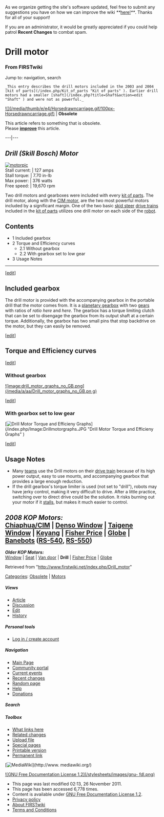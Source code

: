 As we organize getting the site's software updated, feel free to submit any
suggestions you have on how we can improve the wiki
_**_[here!](/index.php/User:Hallry/Suggestions "User:Hallry/Suggestions"
)_**_. Thanks for all of your support!

If you are an administrator, it would be greatly appreciated if you could help
patrol **Recent Changes** to combat spam.

# Drill motor

### From FIRSTwiki

Jump to: navigation, search

    _This entry describes the drill motors included in the 2003 and 2004 [kit of parts](/index.php/Kit_of_parts "Kit of parts" ). Earlier drill motors had a smaller [shaft](/index.php?title=Shaft&action=edit "Shaft" ) and were not as powerful._
[![](/media/thumb/e/e4/Horsedrawncarriage.gif/100px-
Horsedrawncarriage.gif)](/index.php/Image:Horsedrawncarriage.gif "" ) |
**Obsolete**  

This article refers to something that is obsolete.  
Please
**[improve](http://www.firstwiki.net/index.php?title=Drill_motor&action=edit
"http://www.firstwiki.net/index.php?title=Drill_motor&action=edit" )** this
article.  
  
---|---  
  
  

_Drill (Skill Bosch) Motor_  
---  
[![motorpic](/media/c/ca/Motorpic.jpg)](/index.php/Image:Motorpic.jpg
"motorpic" )  
Stall current: | 127 amps  
Stall torque: | 7.70 in-lb  
Max power: | 376 watts  
Free speed: | 19,670 rpm  
  
Two drill motors and gearboxes were included with every [kit of
parts](/index.php/Kit_of_parts "Kit of parts" ). The drill motor, along with
the [CIM motor](/index.php/CIM_motor "CIM motor" ), are the two most powerful
motors included by a significant margin. One of the two basic [skid
steer](/index.php/Skid_steer "Skid steer" ) [drive
trains](/index.php/Drive_train "Drive train" ) included in the [kit of
parts](/index.php/Kit_of_parts "Kit of parts" ) utilizes one drill motor on
each side of the [robot](/index.php/Robot "Robot" ).

## Contents

  * 1 Included gearbox
  * 2 Torque and Efficiency curves
    * 2.1 Without gearbox
    * 2.2 With gearbox set to low gear
  * 3 Usage Notes  
---  
  
[[edit](/index.php?title=Drill_motor&action=edit&section=1 "Edit section:
Included gearbox" )]

## Included gearbox

The drill motor is provided with the accompanying gearbox in the portable
drill that the motor comes from. It is a [planetary
gearbox](/index.php?title=Planetary_gearbox&action=edit "Planetary gearbox" )
with two [gears](/index.php?title=Gears&action=edit "Gears" ) with ratios of
_ratio here_ and _here_. The gearbox has a torque limiting clutch that can be
set to disengage the gearbox from its output shaft at a certain torque.
Additionally, the gearbox has two small pins that stop backdrive on the motor,
but they can easily be removed.

[[edit](/index.php?title=Drill_motor&action=edit&section=2 "Edit section:
Torque and Efficiency curves" )]

## Torque and Efficiency curves

[[edit](/index.php?title=Drill_motor&action=edit&section=3 "Edit section:
Without gearbox" )]

### Without gearbox

[![image:drill_motor_graphs_no_GB.png](/media/a/aa/Drill_motor_graphs_no_GB.pn
g)](/index.php/Image:Drill_motor_graphs_no_GB.png
"image:drill_motor_graphs_no_GB.png" )

[[edit](/index.php?title=Drill_motor&action=edit&section=4 "Edit section: With
gearbox set to low gear" )]

### With gearbox set to low gear

[![Drill Motor Torque and Efficieny Graphs](/media/d/d1/Drillmotorgraphs.JPG)]
(/index.php/Image:Drillmotorgraphs.JPG "Drill Motor Torque and Efficieny
Graphs" )

[[edit](/index.php?title=Drill_motor&action=edit&section=5 "Edit section:
Usage Notes" )]

## Usage Notes

  * Many [teams](/index.php/Team "Team" ) use the Drill motors on their [drive train](/index.php/Drive_train "Drive train" ) because of its high power output, easy to use mounts, and accompanying gearbox that provides a large enough reduction. 
  * If the drill gearbox's torque limiter is used (not set to "drill"), robots may have jerky control, making it very difficult to drive. After a little practice, switching over to direct drive could be the solution. It risks burning out your motor if it [stalls](/index.php?title=Stalls&action=edit "Stalls" ), but makes it much easier to control. 

  

_**2008 KOP Motors:**_  
[Chiaphua/CIM](/index.php/CIM_motor "CIM motor" ) | [Denso
Window](/index.php/Denso_window_motor "Denso window motor" ) | [Taigene
Window](/index.php?title=Taigene_window_motor&action=edit "Taigene window
motor" ) | [Keyang](/index.php?title=Keyang_motor&action=edit "Keyang motor" )
| [Fisher Price](/index.php/Fisher_Price_motor "Fisher Price motor" ) |
[Globe](/index.php/Globe_motor "Globe motor" ) |
[Banebots](/index.php/Banebots_motor "Banebots motor" )
([RS-540](/index.php?title=RS-540_Banebots_motor&action=edit "RS-540 Banebots
motor" ), [RS-550](/index.php/RS-550_Banebots_motor "RS-550 Banebots motor" ))  
---  
_**Older KOP Motors:**_  
[Window](/index.php/Window_motor "Window motor" ) |
[Seat](/index.php?title=Seat_motor&action=edit "Seat motor" ) | [Van
door](/index.php/Van_door_motor "Van door motor" ) | **Drill** | [Fisher
Price](/index.php/Fisher_Price_motor "Fisher Price motor" ) |
[Globe](/index.php/Globe_motor "Globe motor" )  
  
Retrieved from "<http://www.firstwiki.net/index.php/Drill_motor>"

[Categories](/index.php?title=Special:Categories&article=Drill_motor
"Special:Categories" ): [Obsolete](/index.php/Category:Obsolete
"Category:Obsolete" ) | [Motors](/index.php/Category:Motors "Category:Motors"
)

##### Views

  * [Article](/index.php/Drill_motor)
  * [Discussion](/index.php/Talk:Drill_motor)
  * [Edit](/index.php?title=Drill_motor&action=edit)
  * [History](/index.php?title=Drill_motor&action=history)

##### Personal tools

  * [Log in / create account](/index.php?title=Special:Userlogin&returnto=Drill_motor)

[](/index.php/Main_Page "Main Page" )

##### Navigation

  * [Main Page](/index.php/Main_Page)
  * [Community portal](/index.php/FIRSTwiki:Community_portal)
  * [Current events](/index.php/Current_events)
  * [Recent changes](/index.php/Special:Recentchanges)
  * [Random page](/index.php/Special:Random)
  * [Help](/index.php/FIRSTwiki:Help)
  * [Donations](/index.php/FIRSTwiki:Site_support)

##### Search



##### Toolbox

  * [What links here](/index.php/Special:Whatlinkshere/Drill_motor)
  * [Related changes](/index.php/Special:Recentchangeslinked/Drill_motor)
  * [Upload file](/index.php/Special:Upload)
  * [Special pages](/index.php/Special:Specialpages)
  * [Printable version](/index.php?title=Drill_motor&printable=yes)
  * [Permanent link](/index.php?title=Drill_motor&oldid=85803)

[![MediaWiki](/skins/common/images/poweredby_mediawiki_88x31.png)](http://www.
mediawiki.org/)

[![GNU Free Documentation License 1.2](/stylesheets/images/gnu-
fdl.png)](http://www.gnu.org/copyleft/fdl.html)

  * This page was last modified 02:13, 26 November 2011.
  * This page has been accessed 6,778 times.
  * Content is available under [GNU Free Documentation License 1.2](http://www.gnu.org/copyleft/fdl.html "http://www.gnu.org/copyleft/fdl.html" ).
  * [Privacy policy](/index.php/FIRSTwiki:Privacy_policy "FIRSTwiki:Privacy policy" )
  * [About FIRSTwiki](/index.php/FIRSTwiki:About "FIRSTwiki:About" )
  * [Terms and Conditions](/index.php/FIRSTwiki:Terms_and_conditions "FIRSTwiki:Terms and conditions" )

